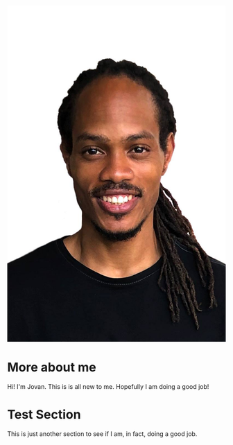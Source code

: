![headshot](53921497_10161417611165459_376849806464647168_n.jpg)
# More about me
Hi! I'm Jovan. This is is all new to me. Hopefully I am doing a good job!
# Test Section
This is just another section to see if I am, in fact, doing a good job.
